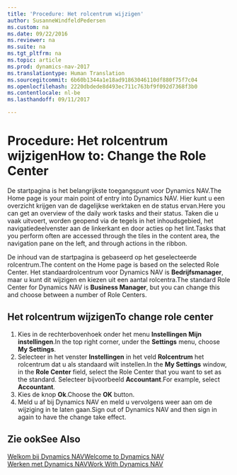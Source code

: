 ```yaml
---
title: 'Procedure: Het rolcentrum wijzigen'
author: SusanneWindfeldPedersen
ms.custom: na
ms.date: 09/22/2016
ms.reviewer: na
ms.suite: na
ms.tgt_pltfrm: na
ms.topic: article
ms.prod: dynamics-nav-2017
ms.translationtype: Human Translation
ms.sourcegitcommit: 6b60b1344a1e18ad91863046110df880f75f7c04
ms.openlocfilehash: 2220dbdede8d493ec711c763bf9f092d7368f3b0
ms.contentlocale: nl-be
ms.lasthandoff: 09/11/2017

---
```


# <a name="how-to-change-the-role-center"></a><span data-ttu-id="58701-102">Procedure: Het rolcentrum wijzigen</span><span class="sxs-lookup"><span data-stu-id="58701-102">How to: Change the Role Center</span></span>
<span data-ttu-id="58701-103">De startpagina is het belangrijkste toegangspunt voor Dynamics NAV.</span><span class="sxs-lookup"><span data-stu-id="58701-103">The Home page is your main point of entry into Dynamics NAV.</span></span> <span data-ttu-id="58701-104">Hier kunt u een overzicht krijgen van de dagelijkse werktaken en de status ervan.</span><span class="sxs-lookup"><span data-stu-id="58701-104">Here you can get an overview of the daily work tasks and their status.</span></span> <span data-ttu-id="58701-105">Taken die u vaak uitvoert, worden geopend via de tegels in het inhoudsgebied, het navigatiedeelvenster aan de linkerkant en door acties op het lint.</span><span class="sxs-lookup"><span data-stu-id="58701-105">Tasks that you perform often are accessed through the tiles in the content area, the navigation pane on the left, and through actions in the ribbon.</span></span>

<span data-ttu-id="58701-106">De inhoud van de startpagina is gebaseerd op het geselecteerde rolcentrum.</span><span class="sxs-lookup"><span data-stu-id="58701-106">The content on the Home page is based on the selected Role Center.</span></span> <span data-ttu-id="58701-107">Het standaardrolcentrum voor Dynamics NAV is **Bedrijfsmanager**, maar u kunt dit wijzigen en kiezen uit een aantal rolcentra.</span><span class="sxs-lookup"><span data-stu-id="58701-107">The standard Role Center for Dynamics NAV is **Business Manager**, but you can change this and choose between a number of Role Centers.</span></span>

## <a name="to-change-role-center"></a><span data-ttu-id="58701-108">Het rolcentrum wijzigen</span><span class="sxs-lookup"><span data-stu-id="58701-108">To change role center</span></span>
1. <span data-ttu-id="58701-109">Kies in de rechterbovenhoek onder het menu **Instellingen** **Mijn instellingen**.</span><span class="sxs-lookup"><span data-stu-id="58701-109">In the top right corner, under the **Settings** menu, choose **My Settings**.</span></span>
2. <span data-ttu-id="58701-110">Selecteer in het venster **Instellingen** in het veld **Rolcentrum** het rolcentrum dat u als standaard wilt instellen.</span><span class="sxs-lookup"><span data-stu-id="58701-110">In the **My Settings** window, in the **Role Center** field, select the Role Center that you want to set as the standard.</span></span> <span data-ttu-id="58701-111">Selecteer bijvoorbeeld **Accountant**.</span><span class="sxs-lookup"><span data-stu-id="58701-111">For example, select **Accountant**.</span></span>
3. <span data-ttu-id="58701-112">Kies de knop **Ok**.</span><span class="sxs-lookup"><span data-stu-id="58701-112">Choose the **OK** button.</span></span>
4. <span data-ttu-id="58701-113">Meld u af bij Dynamics NAV en meld u vervolgens weer aan om de wijziging in te laten gaan.</span><span class="sxs-lookup"><span data-stu-id="58701-113">Sign out of Dynamics NAV and then sign in again to have the change take effect.</span></span>

## <a name="see-also"></a><span data-ttu-id="58701-114">Zie ook</span><span class="sxs-lookup"><span data-stu-id="58701-114">See Also</span></span>
[<span data-ttu-id="58701-115">Welkom bij Dynamics NAV</span><span class="sxs-lookup"><span data-stu-id="58701-115">Welcome to Dynamics NAV</span></span>](across-get-started.md)  
[<span data-ttu-id="58701-116">Werken met Dynamics NAV</span><span class="sxs-lookup"><span data-stu-id="58701-116">Work With Dynamics NAV</span></span>](ui-work-product.md)  


